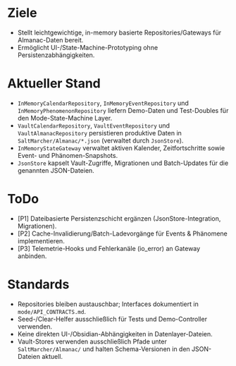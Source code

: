 # Ziele
- Stellt leichtgewichtige, in-memory basierte Repositories/Gateways für Almanac-Daten bereit.
- Ermöglicht UI-/State-Machine-Prototyping ohne Persistenzabhängigkeiten.

# Aktueller Stand
- `InMemoryCalendarRepository`, `InMemoryEventRepository` und `InMemoryPhenomenonRepository` liefern Demo-Daten und Test-Doubles für den Mode-State-Machine Layer.
- `VaultCalendarRepository`, `VaultEventRepository` und `VaultAlmanacRepository` persistieren produktive Daten in `SaltMarcher/Almanac/*.json` (verwaltet durch `JsonStore`).
- `InMemoryStateGateway` verwaltet aktiven Kalender, Zeitfortschritte sowie Event- und Phänomen-Snapshots.
- `JsonStore` kapselt Vault-Zugriffe, Migrationen und Batch-Updates für die genannten JSON-Dateien.

# ToDo
- [P1] Dateibasierte Persistenzschicht ergänzen (JsonStore-Integration, Migrationen).
- [P2] Cache-Invalidierung/Batch-Ladevorgänge für Events & Phänomene implementieren.
- [P3] Telemetrie-Hooks und Fehlerkanäle (io_error) an Gateway anbinden.

# Standards
- Repositories bleiben austauschbar; Interfaces dokumentiert in `mode/API_CONTRACTS.md`.
- Seed-/Clear-Helfer ausschließlich für Tests und Demo-Controller verwenden.
- Keine direkten UI-/Obsidian-Abhängigkeiten in Datenlayer-Dateien.
- Vault-Stores verwenden ausschließlich Pfade unter `SaltMarcher/Almanac/` und halten Schema-Versionen in den JSON-Dateien aktuell.
